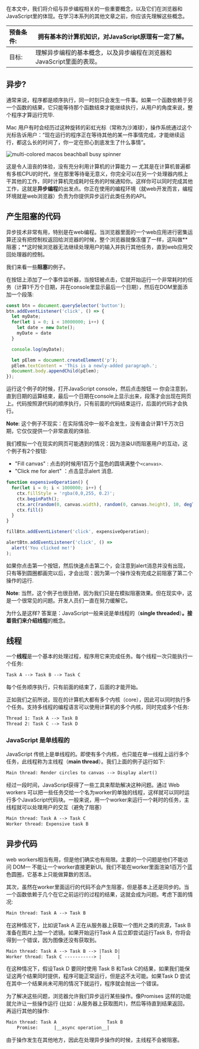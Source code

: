 在本文中，我们将介绍与异步编程相关的一些重要概念，以及它们在浏览器和JavaScript里的体现。在学习本系列的其他文章之前，你应该先理解这些概念。

| 预备条件: | 拥有基本的计算机知识，对JavaScript原理有一定了解。           |
| :-------- | ------------------------------------------------------------ |
| 目标:     | 理解异步编程的基本概念，以及异步编程在浏览器和JavaScript里面的表现。 |

## 异步?

通常来说，程序都是顺序执行，同一时刻只会发生一件事。如果一个函数依赖于另一个函数的结果，它只能等待那个函数结束才能继续执行，从用户的角度来说，整个程序才算运行完毕.

Mac 用户有时会经历过这种旋转的彩虹光标（常称为沙滩球），操作系统通过这个光标告诉用户：“现在运行的程序正在等待其他的某一件事情完成，才能继续运行，都这么长的时间了，你一定在担心到底发生了什么事情”。

![multi-colored macos beachball busy spinner](https://mdn.mozillademos.org/files/16577/beachball.jpg)

这是令人沮丧的体验，没有充分利用计算机的计算能力 — 尤其是在计算机普遍都有多核CPU的时代，坐在那里等待毫无意义，你完全可以在另一个处理器内核上干其他的工作，同时计算机完成耗时任务的时候通知你。这样你可以同时完成其他工作，这就是**异步编程**的出发点。你正在使用的编程环境（就web开发而言，编程环境就是web浏览器）负责为你提供异步运行此类任务的API。

## 产生阻塞的代码

异步技术非常有用，特别是在web编程。当浏览器里面的一个web应用进行密集运算还没有把控制权返回给浏览器的时候，整个浏览器就像冻僵了一样，这叫做**阻塞；**这时候浏览器无法继续处理用户的输入并执行其他任务，直到web应用交回处理器的控制。

我们来看一些**阻塞**的例子。

 在按钮上添加了一个事件监听器，当按钮被点击，它就开始运行一个非常耗时的任务（计算1千万个日期，并在console里显示最后一个日期），然后在DOM里面添加一个段落:

```js
const btn = document.querySelector('button');
btn.addEventListener('click', () => {
  let myDate;
  for(let i = 0; i < 10000000; i++) {
    let date = new Date();
    myDate = date
  }

  console.log(myDate);

  let pElem = document.createElement('p');
  pElem.textContent = 'This is a newly-added paragraph.';
  document.body.appendChild(pElem);
});
```

运行这个例子的时候，打开JavaScript console，然后点击按钮 — 你会注意到，直到日期的运算结束，最后一个日期在console上显示出来，段落才会出现在网页上。代码按照源代码的顺序执行，只有前面的代码结束运行，后面的代码才会执行。

**Note**: 这个例子不现实：在实际情况中一般不会发生，没有谁会计算1千万次日期，它仅仅提供一个非常直观的体验.

我们模拟一个在现实的网页可能遇到的情况：因为渲染UI而阻塞用户的互动，这个例子有2个按钮:

- "Fill canvas" : 点击的时候用1百万个蓝色的圆填满整个`<canvas>`.
- "Click me for alert" ：点击显示alert 消息.

```js
function expensiveOperation() {
  for(let i = 0; i < 1000000; i++) {
    ctx.fillStyle = 'rgba(0,0,255, 0.2)';
    ctx.beginPath();
    ctx.arc(random(0, canvas.width), random(0, canvas.height), 10, degToRad(0), degToRad(360), false);
    ctx.fill()
  }
}

fillBtn.addEventListener('click', expensiveOperation);

alertBtn.addEventListener('click', () =>
  alert('You clicked me!')
);
```

如果你点击第一个按钮，然后快速点击第二个，会注意到alert消息并没有出现，只有等到圆圈都画完以后，才会出现：因为第一个操作没有完成之前阻塞了第二个操作的运行.

**Note**: 当然，这个例子也很丑陋，因为我们只是在模拟阻塞效果。但在现实中，这是一个很常见的问题。开发人员们一直在努力缓解它。

为什么是这样? 答案是：JavaScript一般来说是单线程的（**single threaded**）**。**接着我们来介绍**线程**的概念。

## 线程

一个**线程**是一个基本的处理过程，程序用它来完成任务。每个线程一次只能执行一个任务:

```html
Task A --> Task B --> Task C
```

每个任务顺序执行，只有前面的结束了，后面的才能开始。

正如我们之前所说，现在的计算机大都有多个内核（core），因此可以同时执行多个任务。支持多线程的编程语言可以使用计算机的多个内核，同时完成多个任务:

```html
Thread 1: Task A --> Task B
Thread 2: Task C --> Task D
```

### JavaScript 是单线程的



JavaScript 传统上是单线程的。即使有多个内核，也只能在单一线程上运行多个任务，此线程称为主线程（**main thread**）。我们上面的例子运行如下:

```html
Main thread: Render circles to canvas --> Display alert()
```

经过一段时间，JavaScript获得了一些工具来帮助解决这种问题。通过 Web workers 可以把一些任务交给一个名为worker的单独的线程，这样就可以同时运行多个JavaScript代码块。一般来说，用一个worker来运行一个耗时的任务，主线程就可以处理用户的交互（避免了阻塞）

```html
Main thread: Task A --> Task C
Worker thread: Expensive task B
```



## 异步代码

web workers相当有用，但是他们确实也有局限。主要的一个问题是他们不能访问 DOM— 不能让一个worker直接更新UI。我们不能在worker里面渲染1百万个蓝色圆圈，它基本上只能做算数的苦活。

其次，虽然在worker里面运行的代码不会产生阻塞，但是基本上还是同步的。当一个函数依赖于几个在它之前运行的过程的结果，这就会成为问题。考虑下面的情况:

```html
Main thread: Task A --> Task B
```

在这种情况下，比如说Task A 正在从服务器上获取一个图片之类的资源，Task B 准备在图片上加一个滤镜。如果开始运行Task A 后立即尝试运行Task B，你将会得到一个错误，因为图像还没有获取到。

```html
Main thread: Task A --> Task B --> |Task D|
Worker thread: Task C -----------> |      |
```

在这种情况下，假设Task D 要同时使用 Task B 和Task C的结果，如果我们能保证这两个结果同时提供，程序可能正常运行，但是这不太可能。如果Task D 尝试在其中一个结果尚未可用的情况下就运行，程序就会抛出一个错误。

为了解决这些问题，浏览器允许我们异步运行某些操作。像Promises 这样的功能就允许让一些操作运行 (比如：从服务器上获取图片)，然后等待直到结果返回，再运行其他的操作:

```html
Main thread: Task A                   Task B
    Promise:      |__async operation__|
```

由于操作发生在其他地方，因此在处理异步操作的时候，主线程不会被阻塞。